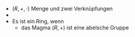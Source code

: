 - $(R,+,\cdot)$ Menge und zwei Verknüpfungen
-
- Es ist ein Ring, wenn
	- das Magma $(R,+)$ ist eine abelsche Gruppe
